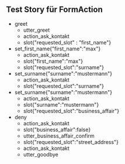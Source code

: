 ## Test Story für FormAction
* greet
  - utter_greet
  - action_ask_kontakt
  - slot{"requested_slot" : "first_name"}
* set_first_name{"first_name":"max"}
  - action_ask_kontakt
  - slot{"first_name":"max"}
  - slot{"requested_slot":"surname"}
* set_surname{"surname":"mustermann"}
  - action_ask_kontakt
  - slot{"requested_slot":"surname"}
* set_surname{"surname":"mustermann"}
  - action_ask_kontakt
  - slot{"surname":"mustermann"}
  - slot{"requested_slot":"business_affair"} 
* deny
  - action_ask_kontakt
  - slot{"business_affair":false}
  - utter_business_affair_confirm
  - slot{"requested_slot":"street_address"}
  - action_ask_kontakt
  - utter_goodbye
 


 
  